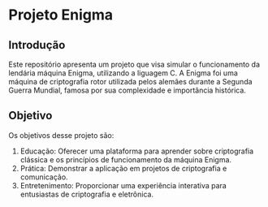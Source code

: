# Projeto Enigma

## Introdução
Este repositório apresenta um projeto que visa simular o funcionamento da lendária máquina Enigma, utilizando a liguagem C. A Enigma foi uma máquina de criptografia rotor utilizada pelos alemães durante a Segunda Guerra Mundial, famosa por sua complexidade e importância histórica.

## Objetivo
Os objetivos desse projeto são:
  1. Educação: Oferecer uma plataforma para aprender sobre criptografia clássica e os princípios de funcionamento da máquina Enigma.
  2. Prática: Demonstrar a aplicação  em projetos de criptografia e comunicação.
  3. Entretenimento: Proporcionar uma experiência interativa para entusiastas de criptografia e eletrônica.